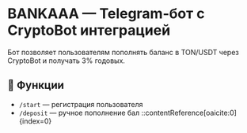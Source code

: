 # BANKAAA — Telegram-бот с CryptoBot интеграцией

Бот позволяет пользователям пополнять баланс в TON/USDT через CryptoBot и получать 3% годовых.

## 🚀 Функции

- `/start` — регистрация пользователя
- `/deposit` — ручное пополнение бал
::contentReference[oaicite:0]{index=0}
 
